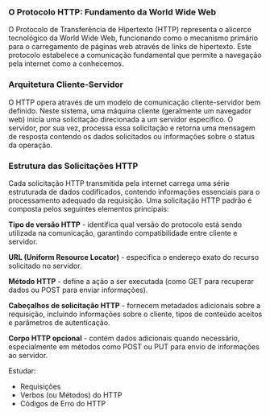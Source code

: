 ### O Protocolo HTTP: Fundamento da World Wide Web

O Protocolo de Transferência de Hipertexto (HTTP) representa o alicerce tecnológico da World Wide Web, funcionando como o mecanismo primário para o carregamento de páginas web através de links de hipertexto. Este protocolo estabelece a comunicação fundamental que permite a navegação pela internet como a conhecemos.

### Arquitetura Cliente-Servidor

O HTTP opera através de um modelo de comunicação cliente-servidor bem definido. Neste sistema, uma máquina cliente (geralmente um navegador web) inicia uma solicitação direcionada a um servidor específico. O servidor, por sua vez, processa essa solicitação e retorna uma mensagem de resposta contendo os dados solicitados ou informações sobre o status da operação.

### Estrutura das Solicitações HTTP

Cada solicitação HTTP transmitida pela internet carrega uma série estruturada de dados codificados, contendo informações essenciais para o processamento adequado da requisição. Uma solicitação HTTP padrão é composta pelos seguintes elementos principais:

**Tipo de versão HTTP** - identifica qual versão do protocolo está sendo utilizada na comunicação, garantindo compatibilidade entre cliente e servidor.

**URL (Uniform Resource Locator)** - especifica o endereço exato do recurso solicitado no servidor.

**Método HTTP** - define a ação a ser executada (como GET para recuperar dados ou POST para enviar informações).

**Cabeçalhos de solicitação HTTP** - fornecem metadados adicionais sobre a requisição, incluindo informações sobre o cliente, tipos de conteúdo aceitos e parâmetros de autenticação.

**Corpo HTTP opcional** - contém dados adicionais quando necessário, especialmente em métodos como POST ou PUT para envio de informações ao servidor.

Estudar: 

- Requisições
- Verbos (ou Métodos) do HTTP
- Códigos de Erro do HTTP
